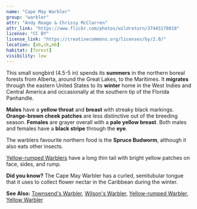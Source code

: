 ```yaml
---
name: "Cape May Warbler"
group: "warbler"
attr: "Andy Reago & Chrissy McClarren"
attr_link: "https://www.flickr.com/photos/wildreturn/37443178010"
license: "CC BY"
license_link: "https://creativecommons.org/licenses/by/2.0/"
location: [ab,sk,mb]
habitat: [forest]
visibility: low
---
```

This small songbird (4.5-5 in) spends its **summers** in the northern boreal forests from Alberta, around the Great Lakes, to the Maritimes. It **migrates** through the eastern United States to its **winter** home in the West Indies and Central America and occasionally at the southern tip of the Florida Panhandle.

**Males** have a **yellow throat** and **breast** with streaky black markings. **Orange-brown cheek patches** are less distinctive out of the breeding season. **Females** are grayer overall with a **pale yellow breast**. Both males and females have a **black stripe** through the **eye**.

The warblers favourite northern food is the **Spruce Budworm**, although it also eats other insects.

[Yellow-rumped Warblers](/birds/yellrump) have a long thin tail with bright yellow patches on face, sides, and rump.

**Did you know?** The Cape May Warbler has a curled, semitubular tongue that it uses to collect flower nectar in the Caribbean during the winter.

<!-- generated, do not edit -->
**See Also:**
[Townsend's Warbler](/birds/townwarb),
[Wilson's Warbler](/birds/wilswarb),
[Yellow-rumped Warbler](/birds/yellrump),
[Yellow Warbler](/birds/yellwarb)
